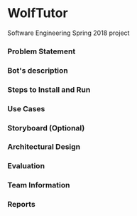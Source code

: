 # WolfTutor
Software Engineering Spring 2018 project

### Problem Statement

### Bot's description

### Steps to Install and Run

### Use Cases

### Storyboard (Optional)

### Architectural Design

### Evaluation

### Team Information

### Reports

